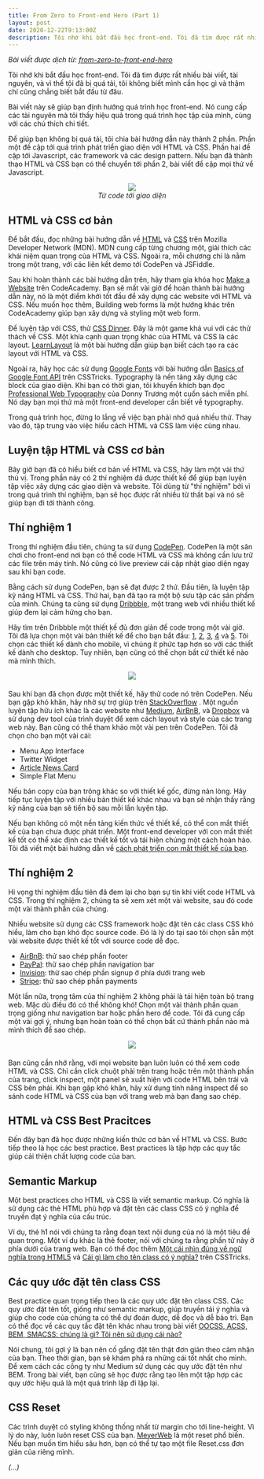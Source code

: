 ```yaml
---
title: From Zero to Front-end Hero (Part 1)
layout: post
date: 2020-12-22T9:13:00Z
description: Tôi nhớ khi bắt đầu học front-end. Tôi đã tìm được rất nhiều bài viết, tài nguyên, và vì thế tôi đã bị quá tải, tôi không biết mình cần học gì và thậm chí cũng chẳng biết bắt đầu từ đâu.
---
```


*Bài viết được dịch từ: [from-zero-to-front-end-hero](https://www.freecodecamp.org/news/from-zero-to-front-end-hero-part-1-7d4f7f0bff02/#.1dfar8kg1)*

Tôi nhớ khi bắt đầu học front-end. Tôi đã tìm được rất nhiều bài viết, tài nguyên, và vì thế tôi đã bị quá tải, tôi không biết mình cần học gì và thậm chí cũng chẳng biết bắt đầu từ đâu.

Bài viết này sẽ giúp bạn định hướng quá trình học front-end. Nó cung cấp các tài nguyên mà tôi thấy hiệu quả trong quá trình học tập của mình, cùng với các chú thích chi tiết.

Để giúp bạn không bị quá tải, tôi chia bài hướng dẫn này thành 2 phần. Phần một đề cập tới quá trình phát triển giao diện với HTML và CSS. Phần hai đề cập tới Javascript, các framework và các design pattern. Nếu bạn đã thành thạo HTML và CSS bạn có thể chuyển tới phần 2, bài viết đề cập mọi thứ về Javascript.
<div style="text-align:center; margin-bottom: 20px">
    <img src="https://techmaster.vn/media/fileman/Uploads/users/188/1-1msCRn-wDUzuGtI1yPUbAA.gif"><br>
    <i>Từ code tới giao diện</i>
</div>

## HTML và CSS cơ bản

Để bắt đầu, đọc những bài hướng dẫn về [HTML](https://developer.mozilla.org/en-US/docs/Learn/HTML/Introduction_to_HTML) và [CSS](https://developer.mozilla.org/en-US/docs/Learn/HTML/Introduction_to_HTML) trên Mozilla Developer Network (MDN). MDN cung cấp từng chương một, giải thích các khái niệm quan trọng của HTML và CSS. Ngoài ra, mỗi chương chỉ là nằm trong một trang, với các liên kết demo tới CodePen và JSFiddle. 

Sau khi hoàn thành các bài hướng dẫn trên, hãy tham gia khóa học [Make a Website](https://www.codecademy.com/learn/make-a-website) trên CodeAcademy. Bạn sẽ mất vài giờ để hoàn thành bài hướng dẫn này, nó là một điểm khởi tốt đầu để xây dựng các website với HTML và CSS. Nếu muốn học thêm, Building web forms là một hướng khác trên CodeAcademy giúp bạn xây dựng và styling một web form.

Để luyện tập với CSS, thử [CSS Dinner](https://flukeout.github.io/). Đây là một game khá vui với các thử thách về CSS. Một khía cạnh quan trọng khác của HTML và CSS là các layout. [LearnLayout](https://learnlayout.com/) là một bài hướng dẫn giúp bạn biết cách tạo ra các layout với HTML và CSS.

Ngoài ra, hãy học các sử dụng [Google Fonts](https://fonts.google.com/) với bài hướng dẫn [Basics of Google Font API](https://www.freecodecamp.org/news/from-zero-to-front-end-hero-part-1-7d4f7f0bff02/#.1dfar8kg1) trên CSSTricks. Typography là nền tảng xây dựng các block của giao diện. Khi bạn có thời gian, tôi khuyến khích bạn đọc [Professional Web Typography](https://prowebtype.com/) của Donny Trương một cuốn sách miễn phí. Nó dạy bạn mọi thứ mà một front-end developer cần biết về typography.

Trong quá trình học, đừng lo lắng về việc bạn phải nhớ quá nhiều thứ. Thay vào đó, tập trung vào việc hiểu cách HTML và CSS làm việc cùng nhau.

## Luyện tập HTML và CSS cơ bản
Bây giờ bạn đã có hiểu biết cơ bản về HTML và CSS, hãy làm một vài thứ thú vị. Trong phần này có 2 thí nghiệm đã được thiết kế để giúp bạn luyện tập việc xây dựng các giao diện và website. Tôi dùng từ "thí nghiệm" bởi vì trong quá trình thí nghiệm, bạn sẽ học được rất nhiều từ thất bại và nó sẽ giúp bạn đi tới thành công.

## Thí nghiệm 1
Trong thí nghiệm đầu tiên, chúng ta sử dụng [CodePen](https://codepen.io). CodePen là một sân chơi cho front-end nơi bạn có thể code HTML và CSS mà không cần lưu trữ các file trên máy tính. Nó cũng có live preview cái cập nhật giao diện ngay sau khi bạn code.

Bằng cách sử dụng CodePen, bạn sẽ đạt được 2 thứ. Đầu tiên, là luyện tập kỹ năng HTML và CSS. Thứ hai, bạn đã tạo ra một bộ sưu tập các sản phẩm của mình. Chúng ta cũng sử dụng [Dribbble](https://dribbble.com/), một trang web với nhiều thiết kế giúp đem lại cảm hứng cho bạn.

Hãy tìm trên Dribbble một thiết kế đủ đơn giản để code trong một vài giờ. Tôi đã lựa chọn một vài bản thiết kế để cho bạn bắt đầu: [1](https://dribbble.com/shots/2262761-Mobile-Blog-App-Interface/attachments/424147), [2](https://dribbble.com/shots/2492038-Task-List-App/attachments/489171), [3](https://dribbble.com/shots/2144170-Day-014-Location-Card/attachments/392323), [4](https://dribbble.com/shots/2639709-Confirm-Reservation/attachments/528798) và [5](https://dribbble.com/shots/2314157-Daily-UI-Day-1/attachments/439137). Tôi chọn các thiết kế dành cho mobile, vì chúng ít phức tạp hơn so với các thiết kế dành cho desktop. Tuy nhiên, bạn cũng có thể chọn bất cứ thiết kế nào mà mình thích.

<div style="text-align:center; margin-bottom: 20px">
    <img src="https://techmaster.vn/media/fileman/Uploads/users/188/1-fJ77FSYZ3uadewW0Z8F_ZA.png">
</div>

Sau khi bạn đã chọn được một thiết kế, hãy thử code nó trên CodePen. Nếu bạn gặp khó khăn, hãy nhờ sự trợ giúp trên [StackOverflow](https://stackoverflow.com/) . Một nguồn luyện tập hữu ích khác là các website như [Medium](https://medium.com/), [AirBnB](https://airbnb.com), và [Dropbox](https://dropbox.com) và sử dụng dev tool của trình duyệt để xem cách layout và style của các trang web này. Bạn cũng có thể tham khảo một vài pen trên CodePen. Tôi đã chọn cho bạn một vài cái:

- Menu App Interface
- Twitter Widget
- [Article News Card](https://codepen.io/jonathanzwhite/pen/GZVKmE)
- Simple Flat Menu

Nếu bản copy của bạn trông khác so với thiết kế gốc, đừng nản lòng. Hãy tiếp tục luyện tập với nhiều bản thiết kế khác nhau và bạn sẽ nhận thấy rằng kỹ năng của bạn sẽ tiến bộ sau mỗi lần luyện tập.

Nếu bạn không có một nền tảng kiến thức về thiết kế, có thể con mắt thiết kế của bạn chưa được phát triển. Một front-end developer với con mắt thiết kế tốt có thể xác định các thiết kế tốt và tái hiện chúng một cách hoàn hảo. Tôi đã viết một bài hướng dẫn về [cách phát triển con mắt thiết kế của bạn](https://medium.com/@JonathanZWhite/developing-your-eye-for-design-cce944bbeae4#.norh8v3ah).

## Thí nghiệm 2
Hi vọng thí nghiệm đầu tiên đã đem lại cho bạn sự tin khi viết code HTML và CSS. Trong thí nghiệm 2, chúng ta sẽ xem xét một vài website, sau đó code một vài thành phần của chúng.

Nhiều website sử dụng các CSS framework hoặc đặt tên các class CSS khó hiểu, làm cho bạn khó đọc source code. Đó là lý do tại sao tôi chọn sẵn một vài website được thiết kế tốt với source code dễ đọc.

- [AirBnB](https://airbnb.com): thử sao chép phần footer 
- [PayPal](https://paypal.com): thử sao chép phần navigation bar
- [Invision](https://www.invisionapp.com/): thử sao chép phần signup ở phía dưới trang web
- [Stripe](https://stripe.com/pricing): thử sao chép phần payments

Một lần nữa, trọng tâm của thí nghiệm 2 không phải là tái hiện toàn bộ trang web. Mặc dù điều đó có thể không khó! Chọn một vài thành phần quan trọng giống như navigation bar hoặc phần hero để code. Tôi đã cung cấp một vài gợi ý, nhưng bạn hoàn toàn có thể chọn bất cứ thành phần nào mà mình thích để sao chép.
<div style="text-align:center; margin-bottom: 20px" class="post__img">
    <img src="https://techmaster.vn/media/fileman/Uploads/users/188/1-RGfXwH8rD3vQPAGIwhikVA.png">
</div>

Bạn cũng cần nhớ rằng, với mọi website bạn luôn luôn có thể xem code HTML và CSS. Chỉ cần click chuột phải trên trang hoặc trên một thành phần của trang, click inspect, một panel sẽ xuất hiện với code HTML bên trái và CSS bên phải. Khi bạn gặp khó khăn, hãy xử dụng tính năng inspect để so sánh code HTML và CSS của bạn với trang web mà bạn đang sao chép.

## HTML và CSS Best Pracitces
Đến đây bạn đã học được những kiến thức cơ bản về HTML và CSS. Bước tiếp theo là học các best practice. Best practices là tập hợp các quy tắc giúp cải thiện chất lượng code của ban.

## Semantic Markup
Một best practices cho HTML và CSS là viết semantic markup. Có nghĩa là sử dụng các thẻ HTML phù hợp và đặt tên các class CSS có ý nghĩa để truyền đạt ý nghĩa của cấu trúc.

Ví dụ, thẻ h1 nói với chúng ta rằng đoạn text nội dung của nó là một tiêu đề quan trọng. Một ví dụ khác là thẻ footer, nói với chúng ta rằng phần tử này ở phía dưới của trang web. Bạn có thể đọc thêm [Một cái nhìn đúng về ngữ nghĩa trong HTML5](https://www.hongkiat.com/blog/html-5-semantics/) và [Cái gì làm cho tên class có ý nghĩa?](https://css-tricks.com/semantic-class-names/) trên CSSTricks.

## Các quy ước đặt tên class CSS
Best practice quan trọng tiếp theo là các quy ước đặt tên class CSS. Các quy ước đặt tên tốt, giống như semantic markup, giúp truyền tải ý nghĩa và giúp cho code của chúng ta có thể dự đoán được, dễ đọc và dễ bảo trì. Bạn có thể đọc về các quy tắc đặt tên khác nhau trong bài viết [OOCSS, ACSS, BEM, SMACSS: chúng là gì? Tôi nên sử dụng cái nào?](https://clubmate.fi/oocss-acss-bem-smacss-what-are-they-what-should-i-use)

Nói chung, tôi gợi ý là bạn nên cố gắng đặt tên thật đơn giản theo cảm nhận của bạn. Theo thời gian, bạn sẽ khám phá ra những cái tốt nhất cho mình. Để xem cách các công ty như Medium sử dụng các quy ước đặt tên như BEM. Trong bài viết, bạn cũng sẽ học được rằng tạo lên một tập hợp các quy ước hiệu quả là một quá trình lặp đi lặp lại.

## CSS Reset
Các trình duyệt có styling không thống nhất từ margin cho tới line-height. Vì lý do này, luôn luôn reset CSS của bạn. [MeyerWeb](https://meyerweb.com/eric/tools/css/reset/index.html) là một reset phổ biến. Nếu bạn muốn tìm hiểu sâu hơn, bạn có thể tự tạo một file Reset.css đơn giản của riêng mình.


*(...)*